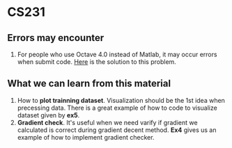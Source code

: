 # CS231

## Errors may encounter
1. For people who use Octave 4.0 instead of Matlab, it may occur errors when submit code. [Here](https://learner.coursera.help/hc/en-us/community/posts/204693179-linear-regression-submit-error) is the solution to this problem.

## What we can learn from this material
1. How to **plot trainning dataset**. Visualization should be the 1st idea when precessing data. There is a great example of how to code to visualize dataset given by **ex5**.
2. **Gradient check**. It's useful when we need varify if gradient we calculated is correct during gradient decent method. **Ex4** gives us an example of how to implement gradient checker.
